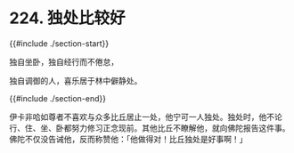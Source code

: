 # 224. 独处比较好
{{#include ./section-start}}

独自坐卧，独自经行而不倦怠，

独自调御的人，喜乐居于林中僻静处。

{{#include ./section-end}}

伊卡非哈如尊者不喜欢与众多比丘居止一处，他宁可一人独处。独处时，他不论行、住、坐、卧都努力修习正念现前。其他比丘不瞭解他，就向佛陀报告这件事。佛陀不仅没告诫他，反而称赞他：「他做得对！比丘独处是好事啊！」

